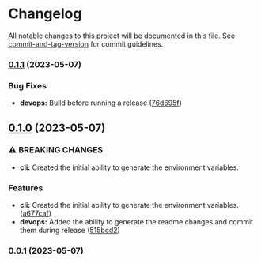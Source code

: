 # Changelog

All notable changes to this project will be documented in this file. See [commit-and-tag-version](https://github.com/absolute-version/commit-and-tag-version) for commit guidelines.

### [0.1.1](https://github.com/entrostat/supabase-env-generator/compare/v0.1.0...v0.1.1) (2023-05-07)


### Bug Fixes

* **devops:** Build before running a release ([76d695f](https://github.com/entrostat/supabase-env-generator/commit/76d695f906be92c6f00d8c6766ca8b0542ef36e9))

## [0.1.0](https://github.com/entrostat/supabase-env-generator/compare/v0.0.1...v0.1.0) (2023-05-07)


### ⚠ BREAKING CHANGES

* **cli:** Created the initial ability to generate the environment variables.

### Features

* **cli:** Created the initial ability to generate the environment variables. ([a677caf](https://github.com/entrostat/supabase-env-generator/commit/a677caf05772b916f3e81039394cc5c5dea31b92))
* **devops:** Added the ability to generate the readme changes and commit them during release ([515bcd2](https://github.com/entrostat/supabase-env-generator/commit/515bcd2171691e488281d955d14b888125a18ee9))

### 0.0.1 (2023-05-07)
